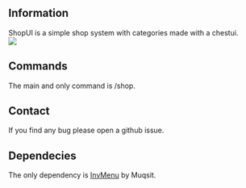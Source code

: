 ## Information
ShopUI is a simple shop system with categories made with a chestui.<br>
[![](https://poggit.pmmp.io/shield.state/ShopUI)](https://poggit.pmmp.io/p/ShopUI)
## Commands
The main and only command is /shop.
## Contact
If you find any bug please open a github issue.
## Dependecies
The only dependency is [InvMenu](https://github.com/Muqsit/InvMenu) by Muqsit.
